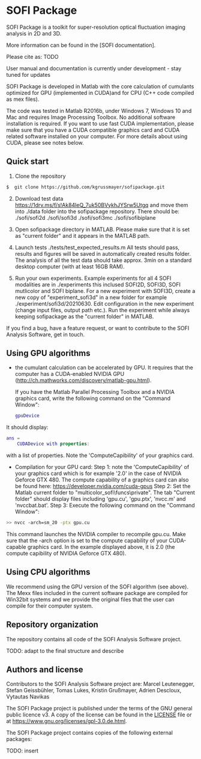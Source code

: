 # SOFI Package

SOFI Package is a toolkit for super-resolution optical fluctuation imaging analysis in 2D and 3D.

More information can be found in the [SOFI documentation].

Please cite as: TODO

User manual and documentation is currently under development - stay tuned for updates

SOFI Package is developed in Matlab with the core calculation of cumulants optimized for 
GPU (implemented in CUDA)and for CPU (C++ code compiled as mex files). 

The code was tested in Matlab R2016b, under Windows 7, Windows 10 and Mac and requires Image Processing Toolbox. 
No additional software installation is required. If you want to use fast CUDA implementation, please make sure that 
you have a CUDA compatible graphics card and CUDA related software installed on your computer. For more details 
about using CUDA, please see notes below.

## Quick start

1. Clone the repository

```sh
$  git clone https://github.com/kgrussmayer/sofipackage.git
```

2. Download test data https://1drv.ms/f/s!Ak84leQ_7uk50BVykhJYSrw5Utgq and move 
them into ./data folder into the sofipackage repository.
There should be: 
./sofi/sofi2d
./sofi/sofi3d
./sofi/sofi3mc
./sofi/sofibiplane
3. Open sofipackage directory in MATLAB. Please make sure that it is set as 
"current folder" and it appears in the MATLAB path.  

4. Launch tests ./tests/test_expected_results.m
All tests should pass, results and figures will be saved in
automatically created results folder. The analysis of all the test data should
take approx. 3min on a standard desktop computer (with at least 16GB RAM).

5. Run your own experiments. Example experiments for all 4 SOFI modalities are 
in ./experiments this inclused SOFI2D, SOFI3D, SOFI mutlicolor and SOFI biplane. 
For a new experiment with SOFI3D, create a new copy of "experiment_sofi3d" in a new folder 
for example ./experiment/sofi3d/20210630. Edit configuration in the new experiment 
(change input files, output path etc.). Run the experiment while always keeping sofipackage 
as the "current folder" in MATLAB.

If you find a bug, have a feature request, or want to contribute to the SOFI Analysis Software, get in touch.

## Using GPU algorithms

-   the cumulant calculation can be accelerated by GPU. It requires that the
    computer has a CUDA-enabled NVIDIA GPU
    (http://ch.mathworks.com/discovery/matlab-gpu.html).

    If you have the Matlab Parallel Processing Toolbox and a NVIDIA graphics card, write the following command on the "Command Window":

    ```MATLAB
    gpuDevice
    ```

It should display:

```MATLAB
ans = 
	CUDADevice with properties:
```

with a list of properties. Note the 'ComputeCapibility' of your graphics card.


 - Compilation for your GPU card: 
Step 1: note the 'ComputeCapibility' of your graphics card which is for example '2.0' in the case of NVIDIA Geforce GTX 480. 
The compute capability of a graphics card can also be found here: https://developer.nvidia.com/cuda-gpus
Step 2: Set the Matlab current folder to "multicolor_sofi\funcs\private". The tab "Current folder" should display files including 'gpu.cu', 'gpu.ptx', 'nvcc.m' and 'nvccbat.bat'.
Step 3: Execute the following command on the "Command Window": 

```sh
>> nvcc -arch=sm_20 -ptx gpu.cu
```

This command launches the NVIDIA compiler to recompile gpu.cu. Make sure that the -arch option is set to the compute capability of your CUDA-capable graphics card. 
In the example displayed above, it is 2.0 (the compute capibility of NVIDIA Geforce GTX 480).

## Using CPU algorithms

We recommend using the GPU version of the SOFI algorithm (see above). The Mexx
files included in the current software package are compiled for Win32bit
systems and we provide the original files that the user can compile for their
computer system.

## Repository organization

The repository contains all code of the SOFI Analysis Software project.

TODO: adapt to the final structure and describe

## Authors and license

Contributors to the SOFI Analysis Software project are: Marcel Leutenegger,
Stefan Geissbühler, Tomas Lukes, Kristin Grußmayer, Adrien Descloux, Vytautas
Navikas

The SOFI Package project is published under the terms of the GNU general public licence v3. A
copy of the license can be found in the [LICENSE](LICENSE) file or at https://www.gnu.org/licenses/gpl-3.0.de.html.

The SOFI Package project contains copies of the following external
packages:

TODO: insert
